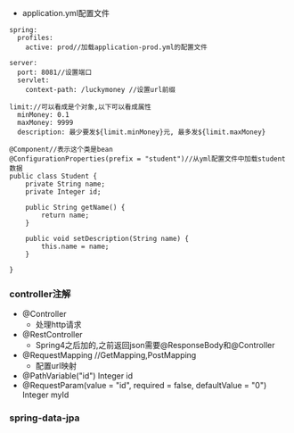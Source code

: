 
* application.yml配置文件
```
spring:
  profiles:
    active: prod//加载application-prod.yml的配置文件
    
server:
  port: 8081//设置端口
  servlet:
    context-path: /luckymoney //设置url前缀

limit://可以看成是个对象,以下可以看成属性
  minMoney: 0.1
  maxMoney: 9999
  description: 最少要发${limit.minMoney}元, 最多发${limit.maxMoney}
```

```
@Component//表示这个类是bean
@ConfigurationProperties(prefix = "student")//从yml配置文件中加载student数据
public class Student {
    private String name;
    private Integer id;

    public String getName() {
        return name;
    }

    public void setDescription(String name) {
        this.name = name;
    }

}
```

### controller注解
* @Controller
    * 处理http请求
* @RestController
    * Spring4之后加的,之前返回json需要@ResponseBody和@Controller
* @RequestMapping //GetMapping,PostMapping
    * 配置url映射
* @PathVariable("id") Integer id
* @RequestParam(value = "id", required = false, defaultValue = "0") Integer myId
 

### spring-data-jpa
